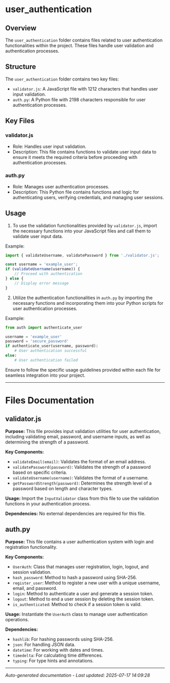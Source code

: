 # user_authentication

## Overview
The `user_authentication` folder contains files related to user authentication functionalities within the project. These files handle user validation and authentication processes.

## Structure
The `user_authentication` folder contains two key files:
- `validator.js`: A JavaScript file with 1212 characters that handles user input validation.
- `auth.py`: A Python file with 2198 characters responsible for user authentication processes.

## Key Files
### validator.js
- Role: Handles user input validation.
- Description: This file contains functions to validate user input data to ensure it meets the required criteria before proceeding with authentication processes.

### auth.py
- Role: Manages user authentication processes.
- Description: This Python file contains functions and logic for authenticating users, verifying credentials, and managing user sessions.

## Usage
1. To use the validation functionalities provided by `validator.js`, import the necessary functions into your JavaScript files and call them to validate user input data.

Example:
```javascript
import { validateUsername, validatePassword } from './validator.js';

const username = 'example_user';
if (validateUsername(username)) {
    // Proceed with authentication
} else {
    // Display error message
}
```

2. Utilize the authentication functionalities in `auth.py` by importing the necessary functions and incorporating them into your Python scripts for user authentication processes.

Example:
```python
from auth import authenticate_user

username = 'example_user'
password = 'secure_password'
if authenticate_user(username, password):
    # User authentication successful
else:
    # User authentication failed
```

Ensure to follow the specific usage guidelines provided within each file for seamless integration into your project.

---

# Files Documentation

## validator.js

**Purpose:** This file provides input validation utilities for user authentication, including validating email, password, and username inputs, as well as determining the strength of a password.

**Key Components:**
- `validateEmail(email)`: Validates the format of an email address.
- `validatePassword(password)`: Validates the strength of a password based on specific criteria.
- `validateUsername(username)`: Validates the format of a username.
- `getPasswordStrength(password)`: Determines the strength level of a password based on length and character types.

**Usage:** Import the `InputValidator` class from this file to use the validation functions in your authentication process.

**Dependencies:** No external dependencies are required for this file.

## auth.py

**Purpose:** This file contains a user authentication system with login and registration functionality.

**Key Components:**
- `UserAuth`: Class that manages user registration, login, logout, and session validation.
- `hash_password`: Method to hash a password using SHA-256.
- `register_user`: Method to register a new user with a unique username, email, and password.
- `login`: Method to authenticate a user and generate a session token.
- `logout`: Method to end a user session by deleting the session token.
- `is_authenticated`: Method to check if a session token is valid.

**Usage:** Instantiate the `UserAuth` class to manage user authentication operations.

**Dependencies:**
- `hashlib`: For hashing passwords using SHA-256.
- `json`: For handling JSON data.
- `datetime`: For working with dates and times.
- `timedelta`: For calculating time differences.
- `typing`: For type hints and annotations.

---
*Auto-generated documentation - Last updated: 2025-07-17 14:09:28*
